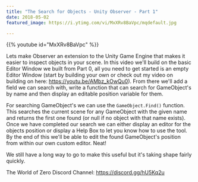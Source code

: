 ```yaml
---
title: "The Search for Objects - Unity Observer - Part 1"
date: 2018-05-02
featured_image: https://i.ytimg.com/vi/MxXRv8BaVpc/mqdefault.jpg

---
```


{{% youtube id="MxXRv8BaVpc" %}}

Lets make Observer an extension to the Unity Game Engine that makes it easier to inspect objects in your scene. In this video we'll build on the basic Editor Window we built from Part 0, all you need to get started is an empty Editor Window (start by building your own or check out my video on building on here: https://youtu.be/AMbz_kOwQu0). From there we'll add a field we can search with, write a function that can search for GameObject's by name and then display an editable position variable for them.

For searching GameObject's we can use the `GameObject.Find()` function. This searches the current scene for any GameObject with the given name and returns the first one found (or null if no object with that name exists). Once we have completed our search we can either display an editor for the objects position or display a Help Box to let you know how to use the tool. By the end of this we'll be able to edit the found GameObject's position from within our own custom editor. Neat!

We still have a long way to go to make this useful but it's taking shape fairly quickly.

The World of Zero Discord Channel: https://discord.gg/hU5Kq2u